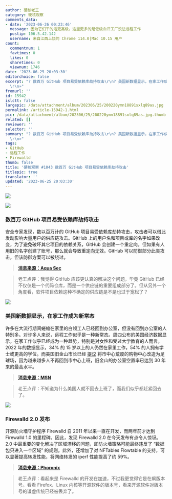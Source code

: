 ```yaml
---
author: 硬核老王
category: 硬核观察
comments_data:
- date: '2023-06-26 00:23:46'
  message: 因为它们干的活更高级，这里更多的是低级血汗工厂没法远程工作
  postip: 106.5.42.142
  username: 来自江西上饶的 Chrome 114.0|Mac 10.15 用户
count:
  commentnum: 1
  favtimes: 0
  likes: 0
  sharetimes: 0
  viewnum: 1746
date: '2023-06-25 20:03:30'
editorchoice: false
excerpt: "? 数百万 GitHub 项目易受依赖库劫持攻击\r\n? 美国新数据显示，在家工作成为新常态\r\n? Firewalld 2.0 发布\r\n»
  \r\n»"
fromurl: ''
id: 15942
islctt: false
largepic: /data/attachment/album/202306/25/200220ymn18891sxlq89as.jpg
permalink: /article-15942-1.html
pic: /data/attachment/album/202306/25/200220ymn18891sxlq89as.jpg.thumb.jpg
related: []
reviewer: ''
selector: ''
summary: "? 数百万 GitHub 项目易受依赖库劫持攻击\r\n? 美国新数据显示，在家工作成为新常态\r\n? Firewalld 2.0 发布\r\n»
  \r\n»"
tags:
- GitHub
- 远程工作
- Firewalld
thumb: false
title: '硬核观察 #1043 数百万 GitHub 项目易受依赖库劫持攻击'
titlepic: true
translator: ''
updated: '2023-06-25 20:03:30'
---
```


![](/data/attachment/album/202306/25/200220ymn18891sxlq89as.jpg)


![](/data/attachment/album/202306/25/200234zba5p2ift1ggtg5t.jpg)


### 数百万 GitHub 项目易受依赖库劫持攻击


安全专家发现，数以百万计的 GitHub 项目易受依赖库劫持攻击，攻击者可以借此发动影响大量用户的供应链攻击。GitHub 上的用户名和项目或库的名字如果改变，为了避免破坏其它项目的依赖关系，GitHub 会创建一个重定向。但如果有人用旧的名字创建了账号，那么就会导致重定向无效。GitHub 可以防御部分此类攻击，但该防御方案可以被绕过。



> 
> **[消息来源：Aqua Sec](https://blog.aquasec.com/github-dataset-research-reveals-millions-potentially-vulnerable-to-repojacking)**
> 
> 
> 



> 
> 老王点评：我觉得 GitHub 应该更认真的解决这个问题，毕竟 GitHub 已经不仅仅是一个代码仓库，而是一个供应链的重要组成部分了。但从另外一个角度看，软件项目依赖这种不确定的供应链是不是也过于宽松了？
> 
> 
> 


![](/data/attachment/album/202306/25/200248uq1nsuxgkqckpnsp.jpg)


### 美国新数据显示，在家工作成为新常态


许多在大流行期间蜷缩在家里的白领工人已经回到办公室，但没有回到办公室的人特别多。对许多人来说，远程工作似乎是一种新常态。周四公布的美国经济数据显示，在家工作似乎已经成为一种趋势，特别是对女性和受过大学教育的人而言。2022 年的数据显示，34% 的 15 岁以上的人仍然在家里工作，54% 的人拥有学士或更高的学位。而美国旧金山市长已经 [提议](https://www.cnn.com/2023/06/23/business/sf-mayor-proposes-tearing-down-westfield-mall/index.html) 将市中心荒废的购物中心改造为足球场，因为越来越多人不再回到市中心上班，旧金山的办公室空置率已达到 30 年来的最高水平。



> 
> **[消息来源：MSN](https://www.msn.com/en-us/money/careers/remote-work-appears-here-to-stay-especially-for-women/ar-AA1cTTWp)**
> 
> 
> 



> 
> 老王点评：不知道为什么美国人就不回去上班了，而我们似乎都赶紧回去了。
> 
> 
> 


![](/data/attachment/album/202306/25/200303esmtrxn1slv8nwt3.jpg)


### Firewalld 2.0 发布


开源防火墙守护程序 Firewalld 自 2011 年以来一直在开发，而两年前才达到 Firewalld 1.0 的里程碑。因此，发现 Firewalld 2.0 在今天发布有点令人惊讶。2.0 中最重要的变化解决了区域漂移的问题，即防火墙策略可能最终违反了 “数据包只进入一个区域” 的规则。此外，还增加了对 NFTables Flowtable 的支持，可以显著提高转发性能，将网络转发的 iperf 性能提高了约 59%。



> 
> **[消息来源：Phoronix](https://www.phoronix.com/news/Firewalld-2.0)**
> 
> 
> 



> 
> 老王点评：看起来是 Firewalld 的开发在加速，不过我更觉得它是在飙版本号。看看 Firefox、Linux 内核等开源软件的版本号，看来开源软件对版本号的谦虚传统已经被丢弃了。
> 
> 
>